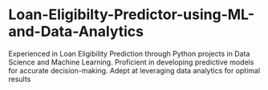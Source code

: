 # Loan-Eligibilty-Predictor-using-ML-and-Data-Analytics
Experienced in Loan Eligibility Prediction through Python projects in Data Science and Machine Learning. Proficient in developing predictive models for accurate decision-making. Adept at leveraging data analytics for optimal results

